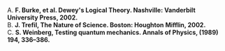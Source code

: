 A.	<b>F. Burke, et al. Dewey's Logical Theory. Nashville: Vanderbilt University Press, 2002.</b><br>
B.	<b>J. Trefil, The Nature of Science. Boston: Houghton Mifflin, 2002.</b><br>
C.	<b>S. Weinberg, Testing quantum mechanics. Annals of Physics, (1989) 194, 336–386.</b><br>
